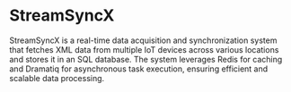 # StreamSyncX
StreamSyncX is a real-time data acquisition and synchronization system that fetches XML data from multiple IoT devices across various locations and stores it in an SQL database. The system leverages Redis for caching and Dramatiq for asynchronous task execution, ensuring efficient and scalable data processing.
